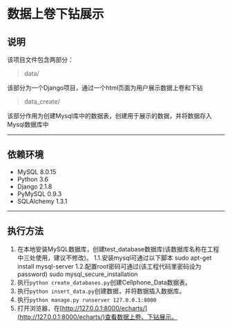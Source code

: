 # 数据上卷下钻展示
## 说明
该项目文件包含两部分：
 > data/  
 
 该部分为一个Django项目，通过一个html页面为用户展示数据上卷和下钻
 > data_create/
 
 该部分作用为创建Mysql库中的数据表，创建用于展示的数据，并将数据存入Mysql数据库中

--- 
## 依赖环境
* MySQL 8.0.15
* Python 3.6
* Django 2.1.8
* PyMySQL 0.9.3
* SQLAlchemy 1.3.1
---
## 执行方法
1. 在本地安装MySQL数据库，创建test_database数据库(该数据库名称在工程中三处使用，建议不修改)。
   1.1.安装mysql可通过以下脚本
   sudo apt-get install mysql-server
   1.2.配置root密码可通过(该工程代码里密码设为password)
   sudo mysql_secure_installation    
2. 执行```python create_databases.py```创建Cellphone_Data数据表。
3. 执行```python insert_data.py```创建数据，并将数据插入数据库。
4. 执行```python manage.py runserver 127.0.0.1:8000```
5. 打开浏览器，在[http://127.0.0.1:8000/echarts/](http://127.0.0.1:8000/echarts/)查看数据上卷、下钻展示。